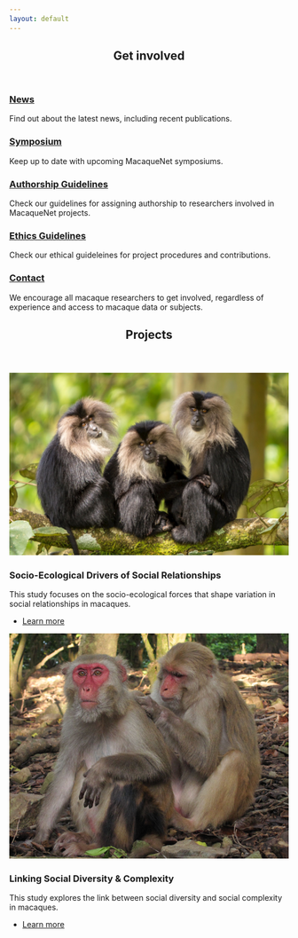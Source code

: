 ```yaml
---
layout: default
---
```


<!-- Section -->
<section>
	<header class="major">
		<h2>Get involved</h2>
	</header>
	<div class="features">
		<article>
			<span class="icon fa-bullhorn"></span>
			<div class="content">
				<h3><a href="{{ 'news' | absolute_url }}">News</a></h3>
				<p>Find out about the latest news, including recent publications.</p>
			</div>
		</article>
		<article>
			<span class="icon fa-users"></span>
			<div class="content">
				<h3><a href="{{ 'symposium' | absolute_url }}">Symposium</a></h3>
				<p>Keep up to date with upcoming MacaqueNet symposiums.</p>
				<!-- <p>Join us for the next MacaqueNet symposium.</p> -->
			</div>
		</article>
		<article>
			<span class="icon fa-pencil"></span>
			<div class="content">
				<h3><a href="{{ 'authorship' | absolute_url }}">Authorship Guidelines</a></h3>
				<p>Check our guidelines for assigning authorship to researchers involved in MacaqueNet projects.</p>
			</div>
		</article>
		<article>
			<span class="icon fa-balance-scale"></span>
			<div class="content">
				<h3><a href="{{ 'ethics' | absolute_url }}">Ethics Guidelines</a></h3>
				<p>Check our ethical guideleines for project procedures and contributions.</p>
			</div>
		</article>
		<article>
			<span class="icon fa-paper-plane"></span>
			<div class="content">
				<h3><a href="mailto:{{ site.email }}" target="_blank">Contact</a></h3>
				<p>We encourage all macaque researchers to get involved, regardless of experience and access to macaque data or subjects.</p>
			</div>
		</article>
	</div>
</section>

<!-- Section -->
<section>
	<header class="major">
		<h2>Projects</h2>
	</header>
	<div class="posts">
		<article>
			<a href="{{ 'review' | absolute_url }}" class="image"><img src="assets/images/macaques we have copyrights for2.png" alt="" /></a>
			<h3>Socio-Ecological Drivers of Social Relationships</h3>
			<p>This study focuses on the socio-ecological forces that shape variation in social relationships in macaques.</p>
			<ul class="actions">
				<li><a href="{{ 'review' | absolute_url }}" class="button">Learn more</a></li>
			</ul>
		</article>
		<article>
			<a href="{{ 'pilot' | absolute_url }}" class="image"><img src="assets/images/rhesus we have copyrights for2.png" alt="" /></a>
			<h3>Linking Social Diversity & Complexity</h3>
			<p>This study explores the link between social diversity and social complexity in macaques.</p>
			<ul class="actions">
				<li><a href="{{ 'pilot' | absolute_url }}" class="button">Learn more</a></li>
			</ul>
		</article>
	</div>
</section>

